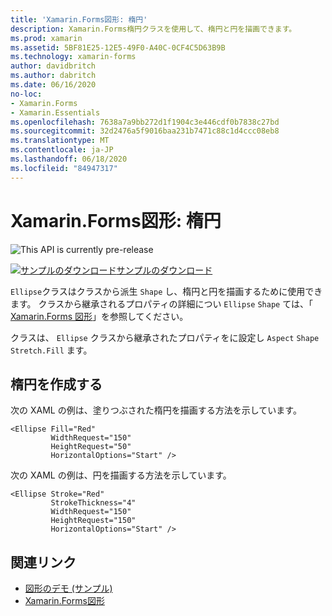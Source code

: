 ```yaml
---
title: 'Xamarin.Forms図形: 楕円'
description: Xamarin.Forms楕円クラスを使用して、楕円と円を描画できます。
ms.prod: xamarin
ms.assetid: 5BF81E25-12E5-49F0-A40C-0CF4C5D63B9B
ms.technology: xamarin-forms
author: davidbritch
ms.author: dabritch
ms.date: 06/16/2020
no-loc:
- Xamarin.Forms
- Xamarin.Essentials
ms.openlocfilehash: 7638a7a9bb272d1f1904c3e446cdf0b7838c27bd
ms.sourcegitcommit: 32d2476a5f9016baa231b7471c88c1d4ccc08eb8
ms.translationtype: MT
ms.contentlocale: ja-JP
ms.lasthandoff: 06/18/2020
ms.locfileid: "84947317"
---
```

# <a name="xamarinforms-shapes-ellipse"></a>Xamarin.Forms図形: 楕円

![](~/media/shared/preview.png "This API is currently pre-release")

[![サンプルのダウンロード](~/media/shared/download.png)サンプルのダウンロード](https://docs.microsoft.com/samples/xamarin/xamarin-forms-samples/userinterface-shapesdemos/)

`Ellipse`クラスはクラスから派生 `Shape` し、楕円と円を描画するために使用できます。 クラスから継承されるプロパティの詳細につい `Ellipse` `Shape` ては、「 [ Xamarin.Forms 図形](index.md)」を参照してください。

クラスは、 `Ellipse` クラスから継承されたプロパティをに設定し `Aspect` `Shape` `Stretch.Fill` ます。

## <a name="create-an-ellipse"></a>楕円を作成する

次の XAML の例は、塗りつぶされた楕円を描画する方法を示しています。

```xaml
<Ellipse Fill="Red"
         WidthRequest="150"
         HeightRequest="50"
         HorizontalOptions="Start" />
```

次の XAML の例は、円を描画する方法を示しています。

```xaml
<Ellipse Stroke="Red"
         StrokeThickness="4"
         WidthRequest="150"
         HeightRequest="150"
         HorizontalOptions="Start" />
```

## <a name="related-links"></a>関連リンク

- [図形のデモ (サンプル)](https://docs.microsoft.com/samples/xamarin/xamarin-forms-samples/userinterface-shapedemos/)
- [Xamarin.Forms図形](index.md)
